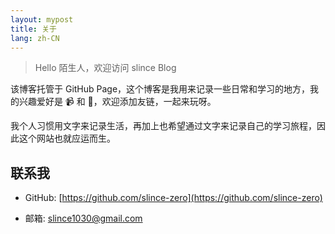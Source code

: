 ```yaml
---
layout: mypost
title: 关于
lang: zh-CN
---
```


> Hello 陌生人，欢迎访问 slince Blog

该博客托管于 GitHub Page，这个博客是我用来记录一些日常和学习的地方，我的兴趣爱好是 📹 和 🎾，欢迎添加友链，一起来玩呀。

我个人习惯用文字来记录生活，再加上也希望通过文字来记录自己的学习旅程，因此这个网站也就应运而生。

## 联系我

- GitHub: [https://github.com/slince-zero](https://github.com/slince-zero)

- 邮箱: slince1030@gmail.com
